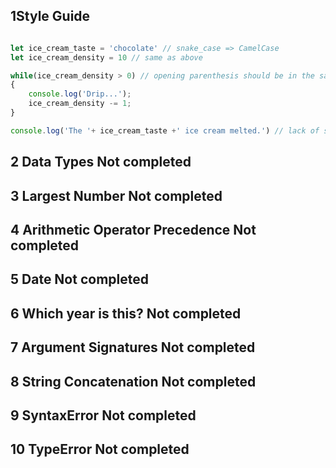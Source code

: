 ## 1Style Guide	
```javascript 

let ice_cream_taste = 'chocolate' // snake_case => CamelCase
let ice_cream_density = 10 // same as above 

while(ice_cream_density > 0) // opening parenthesis should be in the same line 
{
    console.log('Drip...');
    ice_cream_density -= 1;
}

console.log('The '+ ice_cream_taste +' ice cream melted.') // lack of spaces between + operator  
``` 



## 2	Data Types	Not completed
## 3	Largest Number	Not completed
## 4	Arithmetic Operator Precedence	Not completed
## 5	Date	Not completed
## 6	Which year is this?	Not completed
## 7	Argument Signatures	Not completed
## 8	String Concatenation	Not completed
## 9	SyntaxError	Not completed
## 10	TypeError	Not completed
